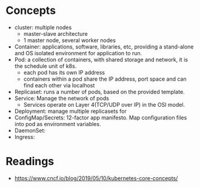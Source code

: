 # Concepts
- cluster: multiple nodes
  - master-slave architecture
  - 1 master node, several worker nodes 
- Container: applications, software, libraries, etc, providing a stand-alone and OS isolated environment for application to run.
- Pod: a collection of containers, with shared storage and network, it is the schedule unit of k8s. 
  - each pod has its own IP address
  - containers within a pod share the IP address, port space and can find each other via localhost
- Replicaset: runs a number of pods, based on the provided template.
- Service: Manage the network of pods
  - Services operate on Layer 4(TCP/UDP over IP) in the OSI model.
- Deployment: manage multiple replicasets for 
- ConfigMap/Secrets: 12-factor app manifesto. Map configuration files into pod as environment variables.
- DaemonSet:
- Ingress:

# Readings
- https://www.cncf.io/blog/2019/05/10/kubernetes-core-concepts/

